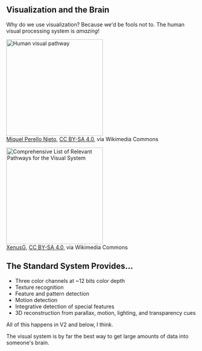 ## Visualization and the Brain ##

Why do we use visualization?  Because we'd be fools not to.  The human
visual processing system is *amazing*!


<a title="Miquel Perello Nieto, CC BY-SA 4.0 &lt;https://creativecommons.org/licenses/by-sa/4.0&gt;, via Wikimedia Commons" href="https://upload.wikimedia.org/wikipedia/commons/b/bf/Human_visual_pathway.svg"><img width="256" alt="Human visual pathway" src="https://upload.wikimedia.org/wikipedia/commons/thumb/b/bf/Human_visual_pathway.svg/256px-Human_visual_pathway.svg.png"></a>
<br>
<a href="https://commons.wikimedia.org/wiki/File:Human_visual_pathway.svg">Miquel Perello Nieto</a>, <a href="https://creativecommons.org/licenses/by-sa/4.0">CC BY-SA 4.0</a>, via Wikimedia Commons


<a title="XenusG, CC BY-SA 4.0 &lt;https://creativecommons.org/licenses/by-sa/4.0&gt;, via Wikimedia Commons" href="https://upload.wikimedia.org/wikipedia/commons/e/e1/Comprehensive_List_of_Relevant_Pathways_for_the_Visual_System.png"><img width="256" alt="Comprehensive List of Relevant Pathways for the Visual System" src="https://upload.wikimedia.org/wikipedia/commons/thumb/e/e1/Comprehensive_List_of_Relevant_Pathways_for_the_Visual_System.png/256px-Comprehensive_List_of_Relevant_Pathways_for_the_Visual_System.png"></a><br>
<a href="https://commons.wikimedia.org/wiki/File:Comprehensive_List_of_Relevant_Pathways_for_the_Visual_System.png">XenusG</a>, <a href="https://creativecommons.org/licenses/by-sa/4.0">CC BY-SA 4.0</a>, via Wikimedia Commons



## The Standard System Provides...

* Three color channels at ~12 bits color depth
* Texture recognition
* Feature and pattern detection
* Motion detection
* Integrative detection of special features
* 3D reconstruction from parallax, motion, lighting, and transparency cues


All of this happens in V2 and below, I think.

The visual system is by far the best way to get large amounts of data
into someone's brain.